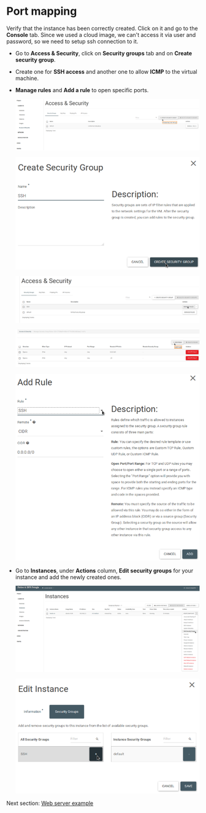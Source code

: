 Port mapping<a name="port-mapping"></a>
=========

Verify that the instance has been correctly created. Click on it and go to the **Console** tab. Since we used a cloud image, we can't access it via user and password, so we need to setup ssh connection to it.
* Go to **Access & Security**, click on **Security groups** tab and on **Create security group**.
* Create one for **SSH access** and another one to allow **ICMP** to the virtual machine.
* **Manage rules** and **Add a rule** to open specific ports.

  <kbd>![](https://raw.githubusercontent.com/Cloud-PG/Handson-Openstack/master/img/Security-groups-1.png)</kbd>

  <kbd>![](https://raw.githubusercontent.com/Cloud-PG/Handson-Openstack/master/img/Security-groups-2.png)</kbd>

  <kbd>![](https://raw.githubusercontent.com/Cloud-PG/Handson-Openstack/master/img/Security-groups-3.png)</kbd>

  <kbd>![](https://raw.githubusercontent.com/Cloud-PG/Handson-Openstack/master/img/Security-groups-4.png)</kbd>

  <kbd>![](https://raw.githubusercontent.com/Cloud-PG/Handson-Openstack/master/img/Security-groups-5.png)</kbd>


* Go to **Instances**, under **Actions** column, **Edit security groups** for your instance and add the newly created ones.

  <kbd>![](https://raw.githubusercontent.com/Cloud-PG/Handson-Openstack/master/img/Security-groups-6.png)</kbd>

  <kbd>![](https://raw.githubusercontent.com/Cloud-PG/Handson-Openstack/master/img/Security-groups-7.png)</kbd>


Next section: [Web server example](Web-server.md)

